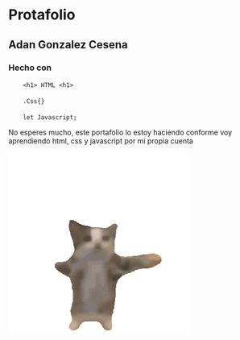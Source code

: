 # Protafolio

## Adan Gonzalez Cesena

### Hecho con
```
    <h1> HTML <h1>
    
    .Css{}

    let Javascript;
```

No esperes mucho, este portafolio lo estoy haciendo conforme voy aprendiendo html, css y javascript por mi propia cuenta

![img](assets/catsGif/happy-cat.gif)